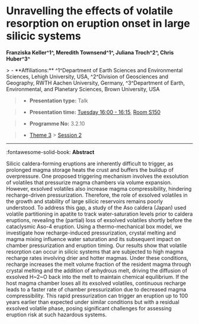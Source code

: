 # Unravelling the effects of volatile resorption on eruption onset in large silicic systems

**Franziska Keller^1^, Meredith Townsend^1^, Juliana Troch^2^, Chris Huber^3^**

<!-- more -->> - **Affiliations:** ^1^Department of Earth Sciences and Environmental Sciences, Lehigh University, USA, ^2^Division of Geosciences and Geography, RWTH Aachen University, Germany, ^3^Department of Earth, Environmental, and Planetary Sciences, Brown University, USA

> - **Presentation type:** Talk

> - **Presentation time:** [Tuesday 16:00 - 16:15](../sessions_comparison.md#__tabbed_2_1), [Room S150](../maps_venue.md#__tabbed_1_2)

> - **Programme No:** 3.2.10

> - [Theme 3](../theme3.md) > [Session 2](../sessions/session-3-2.md)

--- 

:fontawesome-solid-book: **Abstract**

Silicic caldera-forming eruptions are inherently difficult to trigger, as prolonged magma storage heats the crust and buffers the buildup of overpressure. One proposed triggering mechanism involves the exsolution of volatiles that pressurize magma chambers via volume expansion. However, exsolved volatiles also increase magma compressibility, hindering recharge-driven pressurization. Therefore, the role of exsolved volatiles in the growth and stability of large silicic reservoirs remains poorly understood. To address this gap, a study of the Aso caldera (Japan) used volatile partitioning in apatite to track water-saturation levels prior to caldera eruptions, revealing the (partial) loss of exsolved volatiles shortly before the cataclysmic Aso-4 eruption. Using a thermo-mechanical box model, we investigate how recharge-induced pressurization, crystal melting and magma mixing influence water saturation and its subsequent impact on chamber pressurization and eruption timing.
Our results show that volatile resorption can occur in silicic systems that are subjected to high magma recharge rates involving drier and hotter magmas. Under these conditions, recharge increases the melt volume fraction of the resident magma through crystal melting and the addition of anhydrous melt, driving the diffusion of exsolved H~2~O back into the melt to maintain chemical equilibrium.
If the host magma chamber loses all its exsolved volatiles, continuous recharge leads to a faster rate of chamber pressurization due to decreased magma compressibility. This rapid pressurization can trigger an eruption up to 100 years earlier than expected under similar conditions but with a residual exsolved volatile phase, posing significant challenges for assessing eruption risk at such hazardous systems.

